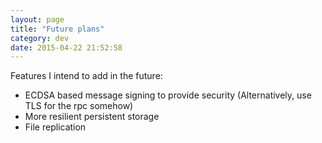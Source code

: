 ```yaml
---
layout: page
title: "Future plans"
category: dev
date: 2015-04-22 21:52:58
---
```



Features I intend to add in the future:

 - ECDSA based message signing to provide security (Alternatively, use TLS for the rpc somehow)
 - More resilient persistent storage
 - File replication